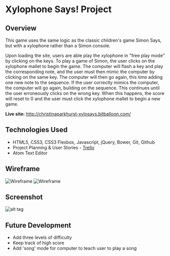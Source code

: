 # Xylophone Says! Project
## Overview

This game uses the same logic as the classic children's game Simon Says, but with a xylophone rather than a Simon console.

Upon loading the site, users are able play the xylophone in "free play mode" by clicking on the keys. To play a game of Simon, the user clicks on the xylophone mallet to begin the game. The computer will flash a key and play the corresponding note, and the user must then mimic the computer by clicking on the same key. The computer will then go again, this time adding one new note to the sequence. If the user correctly mimics the computer, the computer will go again, building on the sequence. This continues until the user erroneously clicks on the wrong key. When this happens, the score will reset to 0 and the user must click the xylophone mallet to begin a new game.

**Live site:** <http://christinaparkhurst-xylosays.bitballoon.com/>

## Technologies Used

  * HTML5, CSS3, CSS3 Flexbox, Javascript, jQuery, Bower, Git, Github
  * Project Planning & User Stories - [Trello](https://trello.com/b/FUtYUl7u)
  * Atom Text Editor

## Wireframe

![Wireframe](https://github.com/christinaparkhurst/xylophone-says-game/blob/master/images/wireframe1.JPG)
![Wireframe](https://github.com/christinaparkhurst/xylophone-says-game/blob/master/images/wireframe2.jpg)

## Screenshot
![alt tag](https://raw.githubusercontent.com/ccparkhurst/xylophone-says-game/master/screenshot.png)

## Future Development

  * Add three levels of difficulty
  * Keep track of high score
  * Add 'song' mode for computer to teach user to play a song
